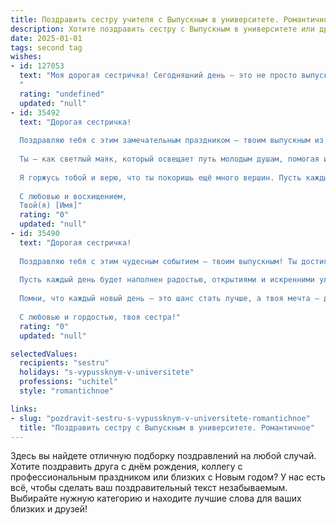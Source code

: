 ```yaml
---
title: Поздравить сестру учителя с Выпускным в университете. Романтичное
description: Хотите поздравить сестру с Выпускным в университете или другим праздником? Наш ИИ создаст незабываемое поздравление, а вы обязательно выделитесь среди других.  
date: 2025-01-01
tags: second tag
wishes:
- id: 127053
  text: "Моя дорогая сестричка! Сегодняшний день – это не просто выпускной, это рассвет твоей прекрасной, светлой профессии Учителя.  Твой путь был тернист, но ты прошла его с достоинством и грацией,  словно ангел, несущий знания и любовь.  Пусть каждый твой урок станет маленьким чудом, согревающим сердца твоих учеников.  Я бесконечно горжусь тобой и верю, что ты будешь  лучшим Учителем, способным вдохновлять и менять мир к лучшему.  Поздравляю с этим невероятным достижением!  Пусть твоя жизнь будет наполнена счастьем, радостью и благодарностью!
  "
  rating: "undefined"
  updated: "null"
- id: 35492
  text: "Дорогая сестричка!
  
  Поздравляю тебя с этим замечательным праздником – твоим выпускным из университета! Ты сделала огромный шаг на пути к своей мечте, и теперь мир сможет узнать тебя как учителя, который с добротой и вдохновением будет открывать сердца и умы новых поколений.
  
  Ты – как светлый маяк, который освещает путь молодым душам, помогая им находить своё предназначение. Пусть каждый урок, каждое слово и каждый жест передают твою любовь к знаний и человеческой душе.
  
  Я горжусь тобой и верю, что ты покоришь ещё много вершин. Пусть каждый твой день будет наполнен радостью, пусть твое сердце бьётся в ритме счастья, а мечты сбываются с лёгкостью и изяществом.
  
  С любовью и восхищением,
  Твой(я) [Имя]"
  rating: "0"
  updated: "null"
- id: 35490
  text: "Дорогая сестричка!
  
  Поздравляю тебя с этим чудесным событием — твоим выпускным! Ты достигла той высоты, о которой мечтала, и теперь мир откроется перед тобой, полным возможностей и надежд. Твоя новая профессия — учитель — это настоящая миссия, и я уверена, что с твоим терпением и любовью к знаниям ты сможешь вдохновить и воспитать не одно поколение учеников.
  
  Пусть каждый день будет наполнен радостью, открытиями и искренними улыбками. Желаю, чтобы твоя жизнь была яркой, как пастельные краски на палитре художника, а рядом были только те, кто понимает и поддерживает тебя.
  
  Помни, что каждый новый день — это шанс стать лучше, а твоя мечта — делать этот мир немного светлее и мудрее. Я горжусь тобой и всегда буду рядом, поддерживая на твоем замечательном пути.
  
  С любовью и гордостью, твоя сестра!"
  rating: "0"
  updated: "null"

selectedValues:
  recipients: "sestru"
  holidays: "s-vypussknym-v-universitete"
  professions: "uchitel"
  style: "romantichnoe"

links:
- slug: "pozdravit-sestru-s-vypussknym-v-universitete-romantichnoe"
  title: "Поздравить сестру с Выпускным в университете. Романтичное"
---
```


Здесь вы найдете отличную подборку поздравлений на любой случай. 
Хотите поздравить друга с днём рождения, коллегу с профессиональным праздником или близких с Новым годом? У нас есть всё, чтобы сделать ваш поздравительный текст незабываемым. Выбирайте нужную категорию и находите лучшие слова для ваших близких и друзей!

